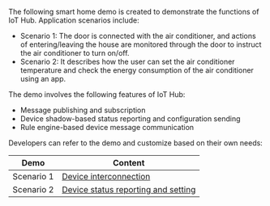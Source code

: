 [//]: # (chinagitpath:XXXXX)

The following smart home demo is created to demonstrate the functions of IoT Hub.
Application scenarios include:
- Scenario 1: The door is connected with the air conditioner, and actions of entering/leaving the house are monitored through the door to instruct the air conditioner to turn on/off.
- Scenario 2: It describes how the user can set the air conditioner temperature and check the energy consumption of the air conditioner using an app.

The demo involves the following features of IoT Hub:
- Message publishing and subscription
- Device shadow-based status reporting and configuration sending
- Rule engine-based device message communication

Developers can refer to the demo and customize based on their own needs:

| Demo | Content |
|---------|---------|
| Scenario 1 | [Device interconnection](/document/product/634/11913) |
| Scenario 2 | [Device status reporting and setting](/document/product/634/11914) |

